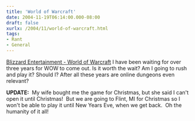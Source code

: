 ```yaml
---
title: 'World of Warcraft'
date: 2004-11-19T06:14:00.000-08:00
draft: false
xurlx: /2004/11/world-of-warcraft.html
tags: 
- Rant
- General
---
```


[Blizzard Entertainment - World of Warcraft](http://www.blizzard.com/wow/) I have been waiting for over three years for WOW to come out. Is it worth the wait? Am I going to rush and play it? Should I? After all these years are online dungeons even relevant?

**UPDATE:**  My wife bought me the game for Christmas, but she said I can't open it until Christmas!  But we are going to Flint, MI for Christmas so I won't be able to play it until New Years Eve, when we get back.  Oh the humanity of it all!